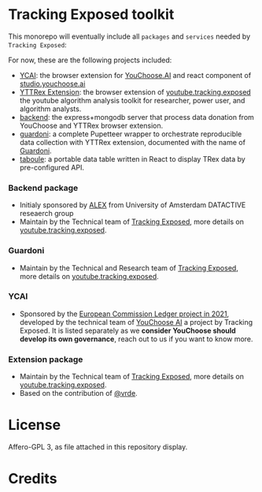 # Tracking Exposed toolkit

This monorepo will eventually include all `packages` and `services` needed by `Tracking Exposed`:

For now, these are the following projects included:

- [YCAI](./YCAI/): the browser extension for [YouChoose.AI](https://youchoose.ai) and react component of [studio.youchoose.ai](https://studio.youchoose.ai)
- [YTTRex Extension](./extension/): the browser extension of [youtube.tracking.exposed](https://youtube.tracking.exposed) the youtube algorithm analysis toolkit for researcher, power user, and algorithm analysts.
- [backend](./backend/): the express+mongodb server that process data donation from YouChoose and YTTRex browser extension.
- [guardoni](./guardoni/): a complete Pupetteer wrapper to orchestrate reproducible data collection with YTTRex extension, documented with the name of [Guardoni](https://youtube.tracking.exposed/guardoni).
- [taboule](./packages/taboule/): a portable data table written in React to display TRex data by pre-configured API.

### Backend package

- Initialy sponsored by [ALEX](https://algorithms.exposed) from University of Amsterdam DATACTIVE reseaerch group
- Maintain by the Technical team of [Tracking Exposed](https://tracking.exposed), more details on [youtube.tracking.exposed](https://youtube.tracking.exposed).

### Guardoni

- Maintain by the Technical and Research team of [Tracking Exposed](https://tracking.exposed), more details on [youtube.tracking.exposed](https://youtube.tracking.exposed).

### YCAI

- Sponsored by the [European Commission Ledger project in 2021](https://ledgerproject.eu), developed by the technical team of [YouChoose AI](https://youchoose.ai) a project by Tracking Exposed. It is listed separately as we **consider YouChoose should develop its own governance**, reach out to us if you want to know more.

### Extension package

- Maintain by the Technical team of [Tracking Exposed](https://tracking.exposed), more details on [youtube.tracking.exposed](https://youtube.tracking.exposed).
- Based on the contribution of [@vrde](https://github.com/vrde).

# License

Affero-GPL 3, as file attached in this repository display.

# Credits
